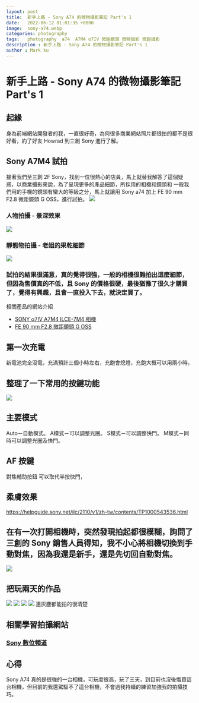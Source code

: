 ```yaml
---
layout: post
title:  新手上路 - Sony A74 的微物攝影筆記 Part's 1
date:   2022-06-12 01:01:35 +0800
image:  sony-a74.webp
categories: photography 
tags:   photography  a74  A7M4 α7IV 微距鏡頭 微物攝影 微距攝影
description : 新手上路 - Sony A74 的微物攝影筆記 Part's 1
author : Mark ku
---
```

# 新手上路 - Sony A74 的微物攝影筆記 Part's 1

## 起緣
身為前端網站開發者的我，一直很好奇，為何很多商業網站照片都很拍的都不是很好看，約了好友 Howrad 到三創 Sony 進行了解。

##  Sony A7M4 試拍
接著我們至三創 2F Sony，找到一位很熱心的店員，馬上就替我解答了這個疑惑，以商業攝影來說，為了呈現更多的產品細節，所採用的相機和鏡頭和
一般我們用的手機的鏡頭有蠻大的等級之分，馬上就讓用 Sony a74 加上 FE 90 mm F2.8 微距鏡頭 G OSS，進行試拍。
![](https://i.imgur.com/Qlrh9fo.jpg)

### 人物拍攝 - 景深效果
![](https://i.imgur.com/JtrNfqK.jpg)

### 靜態物拍攝 - 老姐的果乾細節
![](https://i.imgur.com/e3REn7u.png)

### 試拍的結果很滿意，真的覺得很強，一般的相機很難拍出這麼細節，但因為售價真的不低，且 Sony 的價格很硬，最後猶豫了很久才購買了，覺得有興趣，且會一直投入下去，就決定買了。
相關產品的網站介紹  
* [SONY α7IV A7M4 ILCE-7M4 相機 ](https://www.sony.com.tw/zh/electronics/interchangeable-lens-cameras/ilce-7m4)
* [FE 90 mm F2.8 微距鏡頭 G OSS ](https://store.sony.com.tw/product/SEL90M28G)

## 第一次充電
新電池完全沒電，充滿預計三個小時左右，充飽會熄燈，充飽大概可以用兩小時。

## 整理了一下常用的按鍵功能
![](https://i.imgur.com/cWvckY4.jpg)

## 主要模式
Auto－自動模式。
A模式－可以調整光圈。
S模式－可以調整快門。
M模式－同時可以調整光圈及快門。

## AF 按鍵
對焦輔助按鈕 可以取代半按快門，

## 柔膚效果
https://helpguide.sony.net/ilc/2110/v1/zh-tw/contents/TP1000543536.html

## 在有一次打開相機時，突然發現拍起都很模糊，詢問了三創的 Sony 銷售人員得知，我不小心將相機切換到手動對焦，因為我還是新手，還是先切回自動對焦。
![](https://i.imgur.com/zkX791N.jpg)

## 把玩兩天的作品 
![](https://i.imgur.com/q2rTtXs.png)
![](https://i.imgur.com/oYz15EV.png)
![](https://i.imgur.com/RwlQUAs.png)
![](https://i.imgur.com/ZNA32vI.png)
連灰塵都能拍的很清楚

## 相關學習拍攝網站
### [Sony 數位頻道](https://www.youtube.com/playlist?list=PLvH2i7Dq6qFglS1KXP0d9d-ZSVuwUJdXJ)

## 心得
Sony A74 真的是很強的一台相機，可玩度很高，玩了三天，到目前也沒後悔買這台相機，但目前的我還駕馭不了這台相機，不會過我持續的練習加強我的拍攝技巧。
